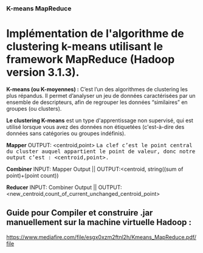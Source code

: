 ### K-means MapReduce 

# Implémentation de l'algorithme de clustering k-means utilisant le framework MapReduce (Hadoop version 3.1.3).

**K-means (ou K-moyennes) :** C’est l’un des algorithmes de clustering les plus répandus. Il permet d’analyser un jeu de données caractérisées par un ensemble de descripteurs, afin de regrouper les données “similaires” en groupes (ou clusters).

**Le clustering K-means** est un type d'apprentissage non supervisé, qui est utilisé lorsque vous avez des données non étiquetées (c'est-à-dire des données sans catégories ou groupes indéfinis).

**Mapper** OUTPUT: <centroid,point>
<samp text-align="justify"> La clef c’est le point central du cluster auquel appartient le point de valeur, donc notre output
c’est : <centroid,point>. </samp>

**Combiner** INPUT: Mapper Output
|| OUTPUT:<centroid, string((sum of point)+(point count))

**Reducer** INPUT: Combiner Output 
|| OUTPUT: <new_centroid,count_of_current_unchanged_centroid_point>

## Guide pour Compiler et construire .jar manuellement sur la machine virtuelle Hadoop : 

https://www.mediafire.com/file/esgx0xzm2ftnl2h/Kmeans_MapReduce.pdf/file
